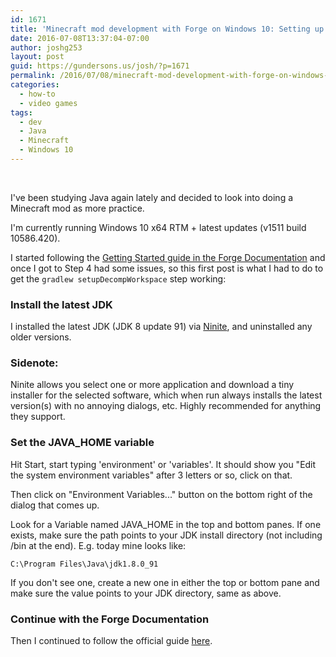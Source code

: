 ```yaml
---
id: 1671
title: 'Minecraft mod development with Forge on Windows 10: Setting up the Java Development Kit'
date: 2016-07-08T13:37:04-07:00
author: joshg253
layout: post
guid: https://gundersons.us/josh/?p=1671
permalink: /2016/07/08/minecraft-mod-development-with-forge-on-windows-10-setting-up-the-java-development-kit/
categories:
  - how-to
  - video games
tags:
  - dev
  - Java
  - Minecraft
  - Windows 10
---
```

&nbsp;

I've been studying Java again lately and decided to look into doing a Minecraft mod as more practice.

I'm currently running Windows 10 x64 RTM + latest updates (v1511 build 10586.420).

I started following the <a href="https://mcforge.readthedocs.io/en/latest/gettingstarted/">Getting Started guide in the Forge Documentation</a> and once I got to Step 4 had some issues, so this first post is what I had to do to get the <code>gradlew setupDecompWorkspace</code> step working:
<h3>Install the latest JDK</h3>
I installed the latest JDK (JDK 8 update 91) via <a href="https://ninite.com/">Ninite</a>, and uninstalled any older versions.
<div class="panel panel-default">
<div class="panel-heading">
<h3 class="panel-title">Sidenote:</h3>
</div>
<div class="panel-body">Ninite allows you select one or more application and download a tiny installer for the selected software, which when run always installs the latest version(s) with no annoying dialogs, etc. Highly recommended for anything they support.</div>
</div>
<h3>Set the JAVA_HOME variable</h3>
Hit Start, start typing 'environment' or 'variables'. It should show you "Edit the system environment variables" after 3 letters or so, click on that.

Then click on "Environment Variables..." button on the bottom right of the dialog that comes up.

Look for a Variable named JAVA_HOME in the top and bottom panes. If one exists, make sure the path points to your JDK install directory (not including /bin at the end). E.g. today mine looks like:

<code>C:\Program Files\Java\jdk1.8.0_91</code>

If you don't see one, create a new one in either the top or bottom pane and make sure the value points to your JDK directory, same as above.
<h3>Continue with the Forge Documentation</h3>
Then I continued to follow the official guide <a href="https://mcforge.readthedocs.io/en/latest/gettingstarted/">here</a>.

&nbsp;